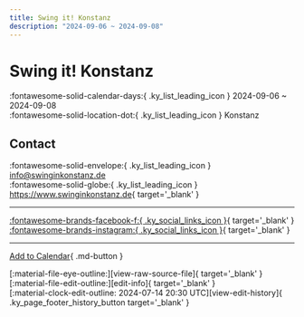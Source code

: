 ```yaml
---
title: Swing it! Konstanz
description: "2024-09-06 ~ 2024-09-08"
---
```


# Swing it! Konstanz 

:fontawesome-solid-calendar-days:{ .ky_list_leading_icon } 2024-09-06 ~ 2024-09-08  
:fontawesome-solid-location-dot:{ .ky_list_leading_icon } Konstanz  

## Contact

:fontawesome-solid-envelope:{ .ky_list_leading_icon } <info@swinginkonstanz.de>  
:fontawesome-solid-globe:{ .ky_list_leading_icon } <https://www.swinginkonstanz.de>{ target='_blank' }  

---

 [:fontawesome-brands-facebook-f:{ .ky_social_links_icon }](https://www.facebook.com/swinginkonstanz){ target='_blank' } [:fontawesome-brands-instagram:{ .ky_social_links_icon }](https://instagram.com/swinginkonstanz){ target='_blank' }

---

[Add to Calendar](https://swing.news/ics/en/2024/de/swing-it-konstanz-2024.ics){ .md-button }

<div class="ky_page_footer" markdown>
<div class="ky_page_footer_trailing" markdown="span">
[:material-file-eye-outline:][view-raw-source-file]{ target='_blank' }
[:material-file-edit-outline:][edit-info]{ target='_blank' }
</div>
<div class="ky_page_footer_leading" markdown="span">
[:material-clock-edit-outline: 2024-07-14 20:30 UTC][view-edit-history]{ .ky_page_footer_history_button target='_blank' }
</div>
</div>

[view-raw-source-file]: https://github.com/swingdance/events/blob/main/2024/de/swing-it-konstanz-2024.json "View Raw Source File"
[edit-info]: https://github.com/swingdance/events/issues/new?assignees=&labels=update+event&projects=&template=03-update_entity.yml&title=%5B2024%2Fde%5D%20Swing%20it%21%20Konstanz&region=de&year=2024&id=swing-it-konstanz-2024&name=Swing%20it%21%20Konstanz&org_id= "Edit Info"

[view-edit-history]: https://github.com/swingdance/events/commits/main/2024/de/swing-it-konstanz-2024.json "View Edit History"
